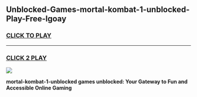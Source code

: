 
## Unblocked-Games-mortal-kombat-1-unblocked-Play-Free-lgoay
<h3>
<a href="https://premium76.site?title=mortal-kombat-1-unblocked&ref=21A">CLICK TO PLAY</a></h3>
<hr>

<h3>
<a href="https://premium76.site?title=mortal-kombat-1-unblocked&ref=21A">CLICK 2 PLAY</a>
  
</h3>

<a href="https://premium76.site?title=mortal-kombat-1-unblocked&ref=21A"><img src="https://clearcache.store/games.png"></a>


**mortal-kombat-1-unblocked games unblocked: Your Gateway to Fun and Accessible Online Gaming**
